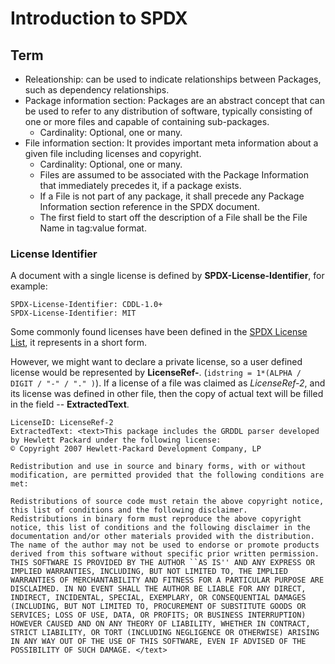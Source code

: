 # Introduction to SPDX 

## Term
* Releationship: can be used to indicate relationships between Packages, such as dependency relationships.
* Package information section: Packages are an abstract concept that can be used to refer to any distribution of software, typically consisting of one or more files and capable of containing sub-packages. 
    * Cardinality: Optional, one or many.
* File information section: It provides important meta information about a given file including licenses and copyright.
    * Cardinality: Optional, one or many.
    * Files are assumed to be associated with the Package Information that immediately precedes it, if a package exists.
    * If a File is not part of any package, it shall precede any Package Information section reference in the SPDX document.
    * The first field to start off the description of a File shall be the File Name in tag:value format.



### License Identifier

A document with a single license is defined by **SPDX-License-Identifier**, for example:  
```
SPDX-License-Identifier: CDDL-1.0+
SPDX-License-Identifier: MIT
```

Some commonly found licenses have been defined in the [SPDX License List](https://spdx.org/licenses/), it represents in a short form.  

However, we might want to declare a private license, so a user defined license would be represented by **LicenseRef-<idstring>**. (`idstring = 1*(ALPHA / DIGIT / "-" / "." )`). If a license of a file was claimed as *LicenseRef-2*, and its license was defined in other file, then the copy of actual text will be filled in the field -- **ExtractedText**.

```
LicenseID: LicenseRef-2
ExtractedText: <text>This package includes the GRDDL parser developed by Hewlett Packard under the following license:
© Copyright 2007 Hewlett-Packard Development Company, LP

Redistribution and use in source and binary forms, with or without modification, are permitted provided that the following conditions are met: 

Redistributions of source code must retain the above copyright notice, this list of conditions and the following disclaimer. 
Redistributions in binary form must reproduce the above copyright notice, this list of conditions and the following disclaimer in the documentation and/or other materials provided with the distribution. 
The name of the author may not be used to endorse or promote products derived from this software without specific prior written permission. 
THIS SOFTWARE IS PROVIDED BY THE AUTHOR ``AS IS'' AND ANY EXPRESS OR IMPLIED WARRANTIES, INCLUDING, BUT NOT LIMITED TO, THE IMPLIED WARRANTIES OF MERCHANTABILITY AND FITNESS FOR A PARTICULAR PURPOSE ARE DISCLAIMED. IN NO EVENT SHALL THE AUTHOR BE LIABLE FOR ANY DIRECT, INDIRECT, INCIDENTAL, SPECIAL, EXEMPLARY, OR CONSEQUENTIAL DAMAGES (INCLUDING, BUT NOT LIMITED TO, PROCUREMENT OF SUBSTITUTE GOODS OR SERVICES; LOSS OF USE, DATA, OR PROFITS; OR BUSINESS INTERRUPTION) HOWEVER CAUSED AND ON ANY THEORY OF LIABILITY, WHETHER IN CONTRACT, STRICT LIABILITY, OR TORT (INCLUDING NEGLIGENCE OR OTHERWISE) ARISING IN ANY WAY OUT OF THE USE OF THIS SOFTWARE, EVEN IF ADVISED OF THE POSSIBILITY OF SUCH DAMAGE. </text>

```

